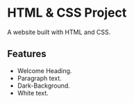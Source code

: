 # HTML & CSS Project
A website built with HTML and CSS.

## Features
- Welcome Heading.
- Paragraph text.
- Dark-Background.
- White text.
